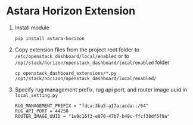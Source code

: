 # Astara Horizon Extension

1. Install module

    ```
    pip install astara-horizon
    ```

2. Copy extension files from the project root folder to ```/etc/openstack_dashboard/local/enabled``` or to ```/opt/stack/horizon/openstack_dashboard/local/enabled``` folder

    ```
    cp openstack_dashboard_extensions/*.py /opt/stack/horizon/openstack_dashboard/local/enabled/
    ```

3. Specify rug management prefix, rug api port, and router image uuid in ```local_setting.py```

    ```
    RUG_MANAGEMENT_PREFIX = "fdca:3ba5:a17a:acda::/64"
    RUG_API_PORT = 44250
    ROUTER_IMAGE_UUID = "1e9c16f3-e070-47b7-b49c-ffcf38df5f9a"
    ```
